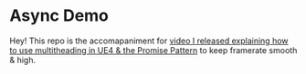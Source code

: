 # Async Demo

Hey!  This repo is the accomapaniment for [video I released explaining how to use multitheading in UE4 & the Promise Pattern](https://youtu.be/UyloKYQpYFM) to keep framerate smooth & high.
